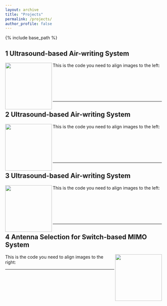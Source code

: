 ```yaml
---
layout: archive
title: "Projects"
permalink: /projects/
author_profile: false
---
```


{% include base_path %}


## 1 Ultrasound-based Air-writing System

<img align="left" width="150" height="150" src="/images/500x300.png">

This is the code you need to align images to the left:

<p>&nbsp;</p>
<p>&nbsp;</p>
<p>&nbsp;</p>

---

## 2 Ultrasound-based Air-writing System

<img align="left" width="150" height="150" src="/images/500x300.png">

This is the code you need to align images to the left:

<p>&nbsp;</p>
<p>&nbsp;</p>
<p>&nbsp;</p>

---

## 3 Ultrasound-based Air-writing System

<img align="left" width="150" height="150" src="/images/500x300.png">

This is the code you need to align images to the left:

<p>&nbsp;</p>
<p>&nbsp;</p>
<p>&nbsp;</p>

---

## 4 Antenna Selection for Switch-based MIMO System

<img align="right" width="150" height="150" src="/images/500x300.png">

This is the code you need to align images to the right:

---




